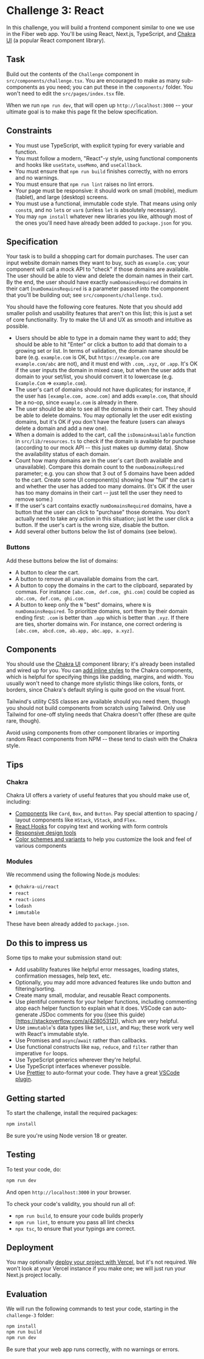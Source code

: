 # Challenge 3: React

In this challenge, you will build a frontend component similar to one we use in the Fiber web app. You'll be using React, Next.js, TypeScript, and [Chakra UI](https://chakra-ui.com/) (a popular React component library).

## Task

Build out the contents of the `Challenge` component in `src/components/challenge.tsx`. You are encouraged to make as many sub-components as you need; you can put these in the `components/` folder. You won't need to edit the `src/pages/index.tsx` file.

When we run `npm run dev`, that will open up `http://localhost:3000` -- your ultimate goal is to make this page fit the below specification.

## Constraints

- You must use TypeScript, with explicit typing for every variable and function.
- You must follow a modern, "React"-y style, using functional components and hooks like `useState`, `useMemo`, and `useCallback`.
- You must ensure that `npm run build` finishes correctly, with no errors and no warnings.
- You must ensure that `npm run lint` raises no lint errors.
- Your page must be responsive: it should work on small (mobile), medium (tablet), and large (desktop) screens.
- You must use a functional, immutable code style. That means using only `const`s, and no `let`s or `var`s (unless `let` is absolutely necessary).
- You may `npm install` whatever new libraries you like, although most of the ones you'll need have already been added to `package.json` for you.

## Specification

Your task is to build a shopping cart for domain purchases. The user can input website domain names they want to buy, such as `example.com`; your component will call a mock API to "check" if those domains are available. The user should be able to view and delete the domain names in their cart. By the end, the user should have exactly `numDomainsRequired` domains in their cart (`numDomainsRequired` is a parameter passed into the component that you'll be building out; see `src/components/challenge.tsx`).

You should have the following core features. Note that you should add smaller polish and usability features that aren't on this list; this is just a set of core functionality. Try to make the UI and UX as smooth and intuitive as possible.

- Users should be able to type in a domain name they want to add; they should be able to hit "Enter" or click a button to add that domain to a growing set or list. In terms of validation, the domain name should be bare (e.g. `example.com` is OK, but `https://example.com` are `example.com/abc` are not), and it must end with `.com`, `.xyz`, or `.app`. It's OK if the user inputs the domain in mixed case, but when the user adds that domain to your set/list, you should convert it to lowercase (e.g. `Example.Com` => `example.com`).
- The user's cart of domains should not have duplicates; for instance, if the user has `[example.com, acme.com]` and adds `example.com`, that should be a no-op, since `example.com` is already in there.
- The user should be able to see all the domains in their cart. They should be able to delete domains. You may optionally let the user edit existing domains, but it's OK if you don't have the feature (users can always delete a domain and add a new one).
- When a domain is added to the cart, call the `isDomainAvailable` function in `src/lib/resources.ts` to check if the domain is available for purchase (according to our mock API -- this just makes up dummy data). Show the availability status of each domain.
- Count how many domains are in the user's cart (both available and unavailable). Compare this domain count to the `numDomainsRequired` parameter; e.g. you can show that 3 out of 5 domains have been added to the cart. Create some UI component(s) showing how "full" the cart is and whether the user has added too many domains. (It's OK if the user has too many domains in their cart -- just tell the user they need to remove some.)
- If the user's cart contains exactly `numDomainsRequired` domains, have a button that the user can click to "purchase" those domains. You don't actually need to take any action in this situation; just let the user click a button. If the user's cart is the wrong size, disable the button.
- Add several other buttons below the list of domains (see below).

### Buttons

Add these buttons below the list of domains:

- A button to clear the cart.
- A button to remove all unavailable domains from the cart.
- A button to copy the domains in the cart to the clipboard, separated by commas. For instance `[abc.com, def.com, ghi.com]` could be copied as `abc.com, def.com, ghi.com`.
- A button to keep only the `N` "best" domains, where `N` is `numDomainsRequired`. To prioritize domains, sort them by their domain ending first: `.com` is better than `.app` which is better than `.xyz`. If there are ties, shorter domains win. For instance, one correct ordering is `[abc.com, abcd.com, ab.app, abc.app, a.xyz]`.

## Components

You should use the [Chakra UI](https://chakra-ui.com/docs/components) component library; it's already been installed and wired up for you. You can [add inline styles](https://chakra-ui.com/docs/styled-system/style-props) to the Chakra components, which is helpful for specifying things like padding, margins, and width. You usually won't need to change more stylistic things like colors, fonts, or borders, since Chakra's default styling is quite good on the visual front.

Tailwind's utility CSS classes are available should you need them, though you should not build components from scratch using Tailwind. Only use Tailwind for one-off styling needs that Chakra doesn't offer (these are quite rare, though).

Avoid using components from other component libraries or importing random React components from NPM -- these tend to clash with the Chakra style.

## Tips

### Chakra

Chakra UI offers a variety of useful features that you should make use of, including:

- [Components](https://chakra-ui.com/docs/components) like `Card`, `Box`, and `Button`. Pay special attention to spacing / layout components like `HStack`, `VStack`, and `Flex`.
- [React Hooks](https://chakra-ui.com/docs/hooks/use-clipboard) for copying text and working with form controls
- [Responsive design tools](https://chakra-ui.com/docs/styled-system/responsive-styles#the-object-syntax)
- [Color schemes and variants](https://chakra-ui.com/docs/components/button/theming) to help you customize the look and feel of various components

### Modules

We recommend using the following Node.js modules:

- `@chakra-ui/react`
- `react`
- `react-icons`
- `lodash`
- `immutable`

These have been already added to `package.json`.

## Do this to impress us

Some tips to make your submission stand out:

- Add usability features like helpful error messages, loading states, confirmation messages, help text, etc.
- Optionally, you may add more advanced features like undo button and filtering/sorting.
- Create many small, modular, and reusable React components.
- Use plentiful comments for your helper functions, including commenting atop each helper function to explain what it does. VSCode can auto-generate JSDoc comments for you ((see this guide)[https://stackoverflow.com/a/42805312]), which are very helpful.
- Use `immutable`'s data types like `Set`, `List`, and `Map`; these work very well with React's immutable style.
- Use Promises and `async`/`await` rather than callbacks.
- Use functional constructs like `map`, `reduce`, and `filter` rather than imperative `for` loops.
- Use TypeScript generics wherever they're helpful.
- Use TypeScript interfaces whenever possible.
- Use [Prettier](https://prettier.io/) to auto-format your code. They have a great [VSCode plugin](https://github.com/prettier/prettier-vscode).

## Getting started

To start the challenge, install the required packages:

```sh
npm install
```

Be sure you're using Node version 18 or greater.

## Testing

To test your code, do:

```sh
npm run dev
```

And open `http://localhost:3000` in your browser.

To check your code's validity, you should run all of:

- `npm run build`, to ensure your code builds properly
- `npm run lint`, to ensure you pass all lint checks
- `npx tsc`, to ensure that your typings are correct.

## Deployment

You may optionally [deploy your project with Vercel](https://vercel.com/docs/frameworks/nextjs), but it's not required. We won't look at your Vercel instance if you make one; we will just run your Next.js project locally.

## Evaluation

We will run the following commands to test your code, starting in the `challenge-3` folder:

```sh
npm install
npm run build
npm run dev
```

Be sure that your web app runs correctly, with no warnings or errors.
